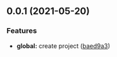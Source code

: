 ## 0.0.1 (2021-05-20)


### Features

* **global:** create project ([baed9a3](https://github.com/Kythuen/progress-logs/commit/baed9a31ee61e6aeb13373d38d790c244d5c4976))



